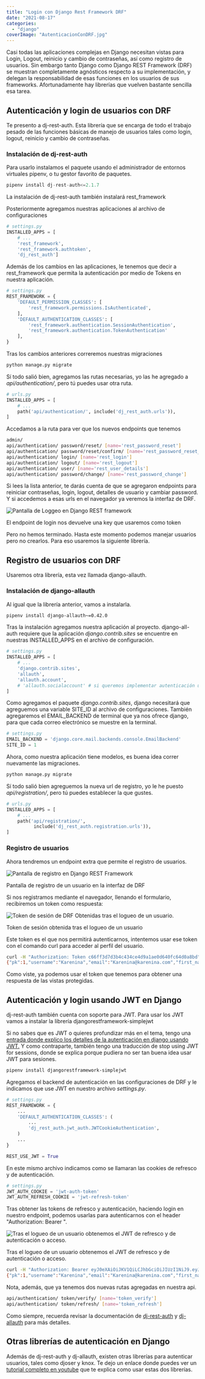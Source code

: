 ```yaml
---
title: "Login con Django Rest Framework DRF"
date: "2021-08-17"
categories: 
  - "django"
coverImage: "AutenticacionConDRF.jpg"
---
```


Casi todas las aplicaciones complejas en Django necesitan vistas para Login, Logout, reinicio y cambio de contraseñas, así como registro de usuarios. Sin embargo tanto Django como Django REST Framework (DRF) se muestran completamente agnósticos respecto a su implementación, y delegan la responsabilidad de esas funciones en los usuarios de sus frameworks. Afortunadamente hay librerías que vuelven bastante sencilla esa tarea.

## Autenticación y login de usuarios con DRF

Te presento a dj-rest-auth. Esta librería que se encarga de todo el trabajo pesado de las funciones básicas de manejo de usuarios tales como login, logout, reinicio y cambio de contraseñas.

### Instalación de dj-rest-auth

Para usarlo instalamos el paquete usando el administrador de entornos virtuales pipenv, o tu gestor favorito de paquetes.

```python
pipenv install dj-rest-auth<=2.1.7
```

La instalación de dj-rest-auth también instalará rest\_framework

Posteriormente agregamos nuestras aplicaciones al archivo de configuraciones

```python
# settings.py
INSTALLED_APPS = [
    # ...
    'rest_framework',
    'rest_framework.authtoken',
    'dj_rest_auth']
```

Además de los cambios en las aplicaciones, le tenemos que decir a rest\_framework que permita la autenticación por medio de Tokens en nuestra aplicación.

```python
# settings.py
REST_FRAMEWORK = {
    'DEFAULT_PERMISSION_CLASSES': [
        'rest_framework.permissions.IsAuthenticated',
    ],
    'DEFAULT_AUTHENTICATION_CLASSES': [
        'rest_framework.authentication.SessionAuthentication',
        'rest_framework.authentication.TokenAuthentication' 
    ],
}
```

Tras los cambios anteriores correremos nuestras migraciones

```python
python manage.py migrate
```

Sí todo salió bien, agregamos las rutas necesarias, yo las he agregado a _api/authentication/_, pero tú puedes usar otra ruta.

```python
# urls.py
INSTALLED_APPS = [
    # ...
    path('api/authentication/', include('dj_rest_auth.urls')),
]
```

Accedamos a la ruta para ver que los nuevos endpoints que tenemos

```bash
admin/
api/authentication/ password/reset/ [name='rest_password_reset']
api/authentication/ password/reset/confirm/ [name='rest_password_reset_confirm']
api/authentication/ login/ [name='rest_login']
api/authentication/ logout/ [name='rest_logout']
api/authentication/ user/ [name='rest_user_details']
api/authentication/ password/change/ [name='rest_password_change']
```

Si lees la lista anterior, te darás cuenta de que se agregaron endpoints para reiniciar contraseñas, login, logout, detalles de usuario y cambiar password. Y si accedemos a esas urls en el navegador ya veremos la interfaz de DRF.

![Pantalla de Loggeo en Django REST framework](https://coffeebytes.dev/wp-content/uploads/2021/08/DjangoRestFrameworkEndpointLogin-1024x709.png)

El endpoint de login nos devuelve una key que usaremos como token

Pero no hemos terminado. Hasta este momento podemos manejar usuarios pero no crearlos. Para eso usaremos la siguiente librería.

## Registro de usuarios con DRF

Usaremos otra librería, esta vez llamada django-allauth.

### Instalación de django-allauth

Al igual que la librería anterior, vamos a instalarla.

```bash
pipenv install django-allauth~=0.42.0
```

Tras la instalación agregamos nuestra aplicación al proyecto. django-all-auth requiere que la aplicación _django.contrib.sites_ se encuentre en nuestras INSTALLED\_APPS en el archivo de configuración.

```python
# settings.py
INSTALLED_APPS = [
    # ...
    'django.contrib.sites',
    'allauth', 
    'allauth.account', 
    # 'allauth.socialaccount' # si queremos implementar autenticación usando redes sociales
]
```

Como agregamos el paquete _django.contrib.sites_, django necesitará que agreguemos una variable SITE\_ID al archivo de configuraciones. También agregaremos el EMAIL\_BACKEND de terminal que ya nos ofrece django, para que cada correo electrónico se muestre en la terminal.

```python
# settings.py
EMAIL_BACKEND = 'django.core.mail.backends.console.EmailBackend' 
SITE_ID = 1
```

Ahora, como nuestra aplicación tiene modelos, es buena idea correr nuevamente las migraciones.

```bash
python manage.py migrate
```

Sí todo salió bien agreguemos la nueva url de registro, yo le he puesto _api/registration/_, pero tú puedes establecer la que gustes.

```python
# urls.py
INSTALLED_APPS = [
    # ...
    path('api/registration/', 
          include('dj_rest_auth.registration.urls')),
]
```

### Registro de usuarios

Ahora tendremos un endpoint extra que permite el registro de usuarios.

![Pantalla de registro en Django REST Framework](https://coffeebytes.dev/wp-content/uploads/2021/08/DjangoRestFrameworkEndpointRegistro-1024x640.png)

Pantalla de registro de un usuario en la interfaz de DRF

Si nos registramos mediante el navegador, llenando el formulario, recibiremos un token como respuesta:

![Token de sesión de DRF Obtenidas tras el logueo de un usuario.](https://coffeebytes.dev/wp-content/uploads/2021/08/DjangoRestFrameworkEndpointToken-1024x414.png)

Token de sesión obtenida tras el logueo de un usuario

Este token es el que nos permitirá autenticarnos, intentemos usar ese token con el comando curl para acceder al perfil del usuario.

```bash
curl -H "Authorization: Token c66ff3d7d3b4c434ce4d9a1ae0d640fc64d0a8bd" http://127.0.0.1:8000/api/authentication/user/
{"pk":1,"username":"Karenina","email":"Karenina@karenina.com","first_name":"","last_name":""}
```

Como viste, ya podemos usar el token que tenemos para obtener una respuesta de las vistas protegidas.

## Autenticación y login usando JWT en Django

dj-rest-auth también cuenta con soporte para JWT. Para usar los JWT vamos a instalar la librería djangorestframework-simplejwt

Si no sabes que es JWT o quieres profundizar más en el tema, tengo una [entrada donde explico los detalles de la autenticación en django usando JWT.](https://coffeebytes.dev/django-rest-framework-y-jwt-para-autenticar-usuarios/) Y como contraparte, también tengo una traducción de stop using JWT for sessions, donde se explica porque pudiera no ser tan buena idea usar JWT para sesiones.

```bash
pipenv install djangorestframework-simplejwt
```

Agregamos el backend de autenticación en las configuraciones de DRF y le indicamos que use JWT en nuestro archivo _settings.py_.

```python
# settings.py
REST_FRAMEWORK = {
    ...
    'DEFAULT_AUTHENTICATION_CLASSES': (
        ...
        'dj_rest_auth.jwt_auth.JWTCookieAuthentication',
    )
    ...
}

REST_USE_JWT = True
```

En este mismo archivo indicamos como se llamaran las cookies de refresco y de autenticación.

```python
# settings.py
JWT_AUTH_COOKIE = 'jwt-auth-token'
JWT_AUTH_REFRESH_COOKIE = 'jwt-refresh-token'
```

Tras obtener las tokens de refresco y autenticación, haciendo login en nuestro endpoint, podemos usarlas para autenticarnos con el header "Authorization: Bearer <Access token>".

![Tras el logueo de un usuario obtenemos el  JWT de refresco y de autenticación o acceso.](https://coffeebytes.dev/wp-content/uploads/2021/08/DjangoRestFrameworkJWT-1024x841.png)

Tras el logueo de un usuario obtenemos el JWT de refresco y de autenticación o acceso.

```bash
curl -H "Authorization: Bearer eyJ0eXAiOiJKV1QiLCJhbGciOiJIUzI1NiJ9.eyJ0b2tlbl90eXBlIjoiYWNjZXNzIiwiZXhwIjoxNjI4MjE5NDU1LCJqdGkiOiJhMTI3MGZjMDc5Nzc0MDkzYjM1NThkMjQzYThmYjFiMyIsInVzZXJfaWQiOjN9.vfVSYubOvNTw0iJxnPZ3BTOiFhw17aHX7OWFvscpOQU" http://127.0.0.1:8000/api/authentication/user/
{"pk":1,"username":"Karenina","email":"Karenina@karenina.com","first_name":"","last_name":""}
```

Nota, además, que ya tenemos dos nuevas rutas agregadas en nuestra api.

```bash
api/authentication/ token/verify/ [name='token_verify']
api/authentication/ token/refresh/ [name='token_refresh'] 
```

Como siempre, recuerda revisar la documentación de [dj-rest-auth](https://dj-rest-auth.readthedocs.io/en/latest/) y [dj-allauth](https://django-allauth.readthedocs.io/en/latest/) para más detalles.

## Otras librerías de autenticación en Django

Además de dj-rest-auth y dj-allauth, existen otras librerías para autenticar usuarios, tales como djoser y knox. Te dejo un enlace donde puedes ver un [tutorial completo en youtube](https://www.youtube.com/watch?v=0gRea2RtheM) que te explica como usar estas dos librerías.

